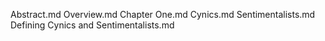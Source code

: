 Abstract.md
Overview.md
Chapter One.md
Cynics.md
Sentimentalists.md
Defining Cynics and Sentimentalists.md